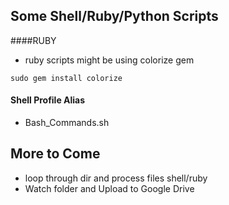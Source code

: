 ## Some Shell/Ruby/Python Scripts

####RUBY
- ruby scripts might be using colorize gem
```
sudo gem install colorize
```
#### Shell Profile Alias
- Bash_Commands.sh

## More to Come
- loop through dir and process files shell/ruby
- Watch folder and Upload to Google Drive
